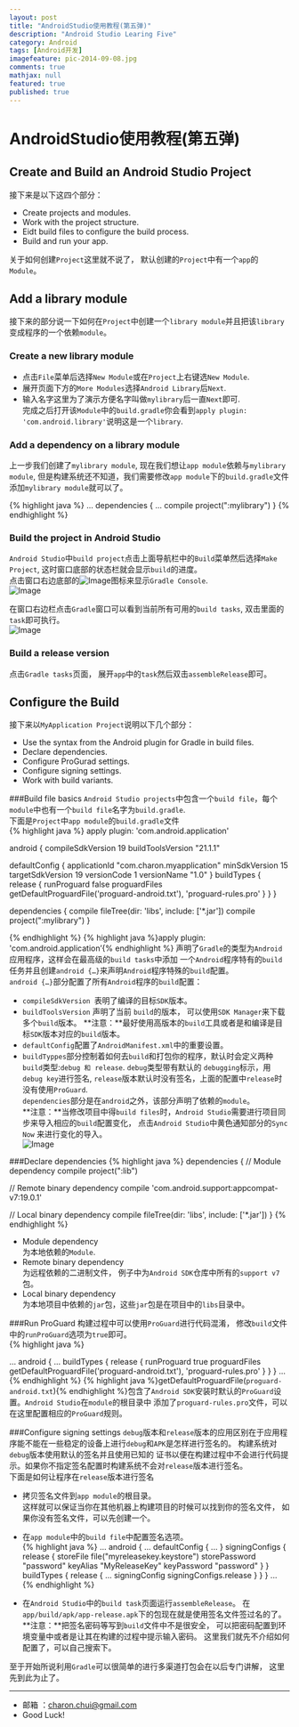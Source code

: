 ```yaml
---
layout: post
title: "AndroidStudio使用教程(第五弹)"
description: "Android Studio Learing Five"
category: Android
tags: [Android开发]
imagefeature: pic-2014-09-08.jpg
comments: true
mathjax: null
featured: true
published: true
---
```


AndroidStudio使用教程(第五弹)
===

Create and Build an Android Studio Project
---

接下来是以下这四个部分：     
- Create projects and modules.
- Work with the project structure.
- Eidt build files to configure the build process.
- Build and run your app. 

关于如何创建`Project`这里就不说了， 默认创建的`Project`中有一个`app`的`Module`。

Add a library module
---

接下来的部分说一下如何在`Project`中创建一个`library module`并且把该`library`变成程序的一个依赖`module`。

### Create a new library module

- 点击`File`菜单后选择`New Module`或在`Project`上右键选`New Module`.     
- 展开页面下方的`More Modules`选择`Android Library`后`Next`.      
- 输入名字这里为了演示方便名字叫做`mylibrary`后一直`Next`即可.      
完成之后打开该`Module`中的`build.gradle`你会看到`apply plugin: 'com.android.library'`说明这是一个`library`.    

### Add a dependency on a library module   
上一步我们创建了`mylibrary module`, 现在我们想让`app module`依赖与`mylibrary module`, 但是构建系统还不知道，我们需要修改`app module`下的`build.gradle`文件添加`mylibrary module`就可以了。 

{% highlight java %}
...
dependencies {
...
compile project(":mylibrary")
}
{% endhighlight %}

### Build the project in Android Studio
`Android Studio`中`build project`点击上面导航栏中的`Build`菜单然后选择`Make Project`, 这时窗口底部的状态栏就会显示`build`的进度。       
点击窗口右边底部的![Image](https://github.com/CharonChui/AndroidNote/blob/master/Pic/AndroidStudio_5_2.png?raw=true)图标来显示`Gradle Console`.      
![Image](https://github.com/CharonChui/AndroidNote/blob/master/Pic/AndroidStudio_5_3.png?raw=true)

在窗口右边栏点击`Gradle`窗口可以看到当前所有可用的`build tasks`, 双击里面的`task`即可执行。      
![Image](https://github.com/CharonChui/AndroidNote/blob/master/Pic/AndroidStudio_5_4.png?raw=true)

### Build a release version
点击`Gradle tasks`页面， 展开`app`中的`task`然后双击`assembleRelease`即可。 

Configure the Build
---

接下来以`MyApplication Project`说明以下几个部分：     
- Use the syntax from the Android plugin for Gradle in build files.
- Declare dependencies.
- Configure ProGurad settings. 
- Configure signing settings.
- Work with build variants. 

###Build file basics
`Android Studio projects`中包含一个`build file`，每个`module`中也有一个`build file`名字为`build.gradle`.  
下面是`Project`中`app module`的`build.gradle`文件      
{% highlight java %}
apply plugin: 'com.android.application'

android {
compileSdkVersion 19
buildToolsVersion "21.1.1"

defaultConfig {
applicationId "com.charon.myapplication"
minSdkVersion 15
targetSdkVersion 19
versionCode 1
versionName "1.0"
}
buildTypes {
release {
runProguard false
proguardFiles getDefaultProguardFile('proguard-android.txt'), 'proguard-rules.pro'
}
}
}

dependencies {
compile fileTree(dir: 'libs', include: ['*.jar'])
compile project(":mylibrary")
}

{% endhighlight %}
{% highlight java %}apply plugin: 'com.android.application’{% endhighlight %}  声明了`Gradle`的类型为`Android`应用程序，这样会在最高级的`build tasks`中添加
一个`Android`程序特有的`build`任务并且创建`android {…}`来声明`Android`程序特殊的`build`配置。      
`android {…}`部分配置了所有`Android`程序的`build`配置：           
- `compileSdkVersion `表明了编译的目标`SDK`版本。
- `buildToolsVersion` 声明了当前 `build`的版本， 可以使用`SDK Manager`来下载多个`build`版本。 
**注意：**最好使用高版本的`build`工具或者是和编译是目标`SDK`版本对应的`build`版本。 
- `defaultConfig`配置了`AndroidManifest.xml`中的重要设置。
- `buildTyppes`部分控制着如何去`build`和打包你的程序，默认时会定义两种`build`类型:`debug 和 release`. `debug`类型带有默认的
`debugging`标示，用`debug key`进行签名, `release`版本默认时没有签名，上面的配置中`release`时没有使用`ProGuard`.      
`dependencies`部分是在`android`之外，该部分声明了依赖的`module`。     
**注意：**当修改项目中得`build files`时，`Android Studio`需要进行项目同步来导入相应的`build`配置变化， 点击`Android Studio`中黄色通知部分的`Sync Now`
来进行变化的导入。               
![Image](https://github.com/CharonChui/AndroidNote/blob/master/Pic/AndroidStudio_5_5.png?raw=true)     

###Declare dependencies
{% highlight java %}
dependencies {
// Module dependency
compile project(":lib")

// Remote binary dependency
compile 'com.android.support:appcompat-v7:19.0.1'

// Local binary dependency
compile fileTree(dir: 'libs', include: ['*.jar'])
}
{% endhighlight %}
- Module dependency     
为本地依赖的`Module`. 
- Remote binary dependency    
为远程依赖的二进制文件， 例子中为`Android SDK`仓库中所有的`support v7`包。    
- Local binary dependency     
为本地项目中依赖的`jar`包，这些`jar`包是在项目中的`libs`目录中。    

###Run ProGuard
构建过程中可以使用`ProGuard`进行代码混淆， 修改`build`文件中的`runProGuard`选项为`true`即可。   
{% highlight java %}

...
android {
...
buildTypes {
release {
runProguard true
proguardFiles getDefaultProguardFile('proguard-android.txt'), 'proguard-rules.pro'
}
}
}
...
{% endhighlight %}
{% highlight java %}getDefaultProguardFile(`proguard-android.txt`){% endhighlight %}包含了`Android SDK`安装时默认的`ProGuard`设置。`Android Studio`在`module`的根目录中
添加了`proguard-rules.pro`文件，可以在这里配置相应的`ProGuard`规则。     


###Configure signing settings 
`debug`版本和`release`版本的应用区别在于应用程序能不能在一些稳定的设备上进行`debug`和`APK`是怎样进行签名的。 构建系统对`debug`版本使用默认的签名并且使用已知的
证书以便在构建过程中不会进行代码提示。如果你不指定签名配置时构建系统不会对`release`版本进行签名。   
下面是如何让程序在`release`版本进行签名      
- 拷贝签名文件到`app module`的根目录。     
这样就可以保证当你在其他机器上构建项目的时候可以找到你的签名文件， 如果你没有签名文件，可以先创建一个。    
- 在`app module`中的`build file`中配置签名选项。     
{% highlight java %}
...
android {
...
defaultConfig { ... }
signingConfigs {
release {
storeFile file("myreleasekey.keystore")
storePassword "password"
keyAlias "MyReleaseKey"
keyPassword "password"
}
}
buildTypes {
release {
...
signingConfig signingConfigs.release
}
}
}
... 
{% endhighlight %}  

- 在`Android Studio`中的`build task`页面运行`assembleRelease`。 
在`app/build/apk/app-release.apk`下的包现在就是使用签名文件签过名的了。     
**注意：**把签名密码等写到`build`文件中不是很安全， 可以把密码配置到环境变量中或者是让其在构建的过程中提示输入密码。 这里我们就先不介绍如何配置了，可以自己搜索下。    

至于开始所说利用`Gradle`可以很简单的进行多渠道打包会在以后专门讲解， 这里先到此为止了。 	


---

- 邮箱 ：charon.chui@gmail.com  
- Good Luck! 